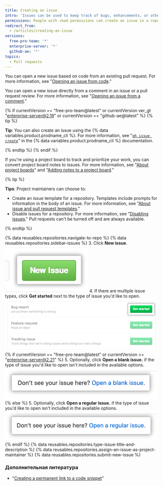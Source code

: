 ```yaml
---
title: Creating an issue
intro: 'Issues can be used to keep track of bugs, enhancements, or other requests.'
permissions: People with read permissions can create an issue in a repository where issues are enabled.
redirect_from:
  - /articles/creating-an-issue
versions:
  free-pro-team: '*'
  enterprise-server: '*'
  github-ae: '*'
topics:
  - Pull requests
---
```


You can open a new issue based on code from an existing pull request. For more information, see "[Opening an issue from code](/github/managing-your-work-on-github/opening-an-issue-from-code)."

You can open a new issue directly from a comment in an issue or a pull request review. For more information, see "[Opening an issue from a comment](/github/managing-your-work-on-github/opening-an-issue-from-a-comment)."

{% if currentVersion == "free-pro-team@latest" or currentVersion ver_gt "enterprise-server@2.19" or currentVersion == "github-ae@latest" %}
{% tip %}

**Tip**: You can also create an issue using the {% data variables.product.prodname_cli %}. For more information, see "[`gh issue create`](https://cli.github.com/manual/gh_issue_create)" in the {% data variables.product.prodname_cli %} documentation.

{% endtip %}
{% endif %}

If you're using a project board to track and prioritize your work, you can convert project board notes to issues. For more information, see "[About project boards](/github/managing-your-work-on-github/about-project-boards)" and "[Adding notes to a project board](/github/managing-your-work-on-github/adding-notes-to-a-project-board#converting-a-note-to-an-issue)."

{% tip %}

**Tips**: Project maintainers can choose to:
  - Create an issue template for a repository. Templates include prompts for information in the body of an issue. For more information, see "[About issue and pull request templates](/communities/using-templates-to-encourage-useful-issues-and-pull-requests/about-issue-and-pull-request-templates)."
  - Disable issues for a repository. For more information, see "[Disabling issues](/github/managing-your-work-on-github/disabling-issues)." Pull requests can't be turned off and are always available.

{% endtip %}

{% data reusables.repositories.navigate-to-repo %}
{% data reusables.repositories.sidebar-issues %}
3. Click **New issue**. ![New Issues button](/assets/images/help/issues/new_issues_button.png)
4. If there are multiple issue types, click **Get started** next to the type of issue you'd like to open. ![Select the type of issue you want to create](/assets/images/help/issues/issue_template_get_started_button.png)
{% if currentVersion == "free-pro-team@latest" or currentVersion >= "enterprise-server@2.21" %}
5. Optionally, click **Open a blank issue.** if the type of issue you'd like to open isn't included in the available options. ![Link to open a blank issue](/assets/images/help/issues/blank_issue_link.png)
{% else %}
5. Optionally, click **Open a regular issue.** if the type of issue you'd like to open isn't included in the available options. ![Link to open a regular issue](/assets/images/help/issues/regular_issue_link.png)
{% endif %}
{% data reusables.repositories.type-issue-title-and-description %}
{% data reusables.repositories.assign-an-issue-as-project-maintainer %}
{% data reusables.repositories.submit-new-issue %}
### Дополнительная литература

- "[Creating a permanent link to a code snippet](/github/managing-your-work-on-github/creating-a-permanent-link-to-a-code-snippet)"
